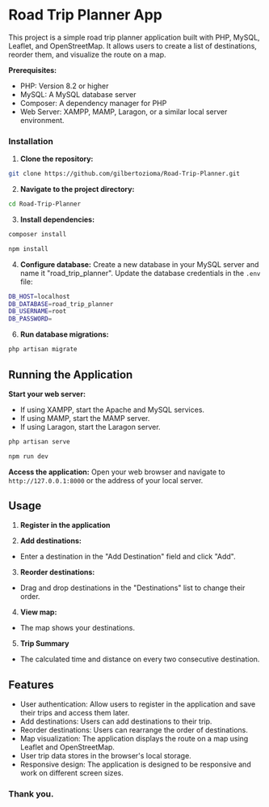 # Road Trip Planner App
This project is a simple road trip planner application built with PHP, MySQL, Leaflet, and OpenStreetMap. It allows users to create a list of destinations, reorder them, and visualize the route on a map.

**Prerequisites:**
- PHP: Version 8.2 or higher
- MySQL: A MySQL database server
- Composer: A dependency manager for PHP
- Web Server: XAMPP, MAMP, Laragon, or a similar local server environment.


### Installation
1. **Clone the repository:**
```bash
git clone https://github.com/gilbertozioma/Road-Trip-Planner.git
```

2. **Navigate to the project directory:**
```bash
cd Road-Trip-Planner
```

3. **Install dependencies:**
```bash
composer install
```
```bash
npm install
```
4. **Configure database:**
Create a new database in your MySQL server and name it "road_trip_planner".
Update the database credentials in the `.env` file:
```bash
DB_HOST=localhost
DB_DATABASE=road_trip_planner
DB_USERNAME=root
DB_PASSWORD=
```

6. **Run database migrations:**
```bash
php artisan migrate
```

## Running the Application

**Start your web server:**
- If using XAMPP, start the Apache and MySQL services.
- If using MAMP, start the MAMP server.
- If using Laragon, start the Laragon server.
```bash
php artisan serve
```
```bash
npm run dev
```

**Access the application:**
Open your web browser and navigate to `http://127.0.0.1:8000` or the address of your local server.

## Usage
1. **Register in the application**

2. **Add destinations:**
- Enter a destination in the "Add Destination" field and click "Add".

3. **Reorder destinations:**
- Drag and drop destinations in the "Destinations" list to change their order.

4. **View map:**
- The map shows your destinations.

5. **Trip Summary**
- The calculated time and distance on every two consecutive destination.


## Features
- User authentication: Allow users to register in the application and save their trips and access them later.
- Add destinations: Users can add destinations to their trip.
- Reorder destinations: Users can rearrange the order of destinations.
- Map visualization: The application displays the route on a map using Leaflet and OpenStreetMap.
- User trip data stores in the browser's local storage.
- Responsive design: The application is designed to be responsive and work on different screen sizes.

### Thank you. 

